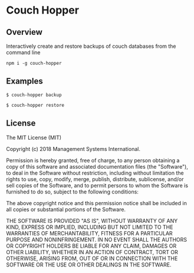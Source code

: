 # Couch Hopper

## Overview
Interactively create and restore backups of couch databases from the command line

```
npm i -g couch-hopper
```

## Examples
```
$ couch-hopper backup

$ couch-hopper restore
```

<!-- ![example](https://media.giphy.com/media/3ohjUYJU8w4BUim7hm/giphy.gif) -->

## License

The MIT License (MIT)

Copyright (c) 2018 Management Systems International.

Permission is hereby granted, free of charge, to any person obtaining a copy
of this software and associated documentation files (the "Software"), to deal
in the Software without restriction, including without limitation the rights
to use, copy, modify, merge, publish, distribute, sublicense, and/or sell
copies of the Software, and to permit persons to whom the Software is
furnished to do so, subject to the following conditions:

The above copyright notice and this permission notice shall be included in
all copies or substantial portions of the Software.

THE SOFTWARE IS PROVIDED "AS IS", WITHOUT WARRANTY OF ANY KIND, EXPRESS OR
IMPLIED, INCLUDING BUT NOT LIMITED TO THE WARRANTIES OF MERCHANTABILITY,
FITNESS FOR A PARTICULAR PURPOSE AND NONINFRINGEMENT. IN NO EVENT SHALL THE
AUTHORS OR COPYRIGHT HOLDERS BE LIABLE FOR ANY CLAIM, DAMAGES OR OTHER
LIABILITY, WHETHER IN AN ACTION OF CONTRACT, TORT OR OTHERWISE, ARISING FROM,
OUT OF OR IN CONNECTION WITH THE SOFTWARE OR THE USE OR OTHER DEALINGS IN
THE SOFTWARE.
